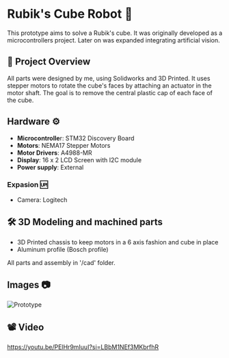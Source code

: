 # Rubik's Cube Robot :robot: 

This prototype aims to solve a Rubik's cube. It was originally developed as a microcontrollers project. Later on was expanded integrating artificial vision.

## :brain: Project Overview 

All parts were designed by me, using Solidworks and 3D Printed. It uses stepper motors to rotate the cube's faces by attaching an actuator in the motor shaft. The goal is to remove the central plastic cap of each face of the cube.


## Hardware :gear:
- **Microcontrolle**r: STM32 Discovery Board
- **Motors**: NEMA17 Stepper Motors
- **Motor Drivers**: A4988-MR
- **Display**: 16 x 2 LCD Screen with I2C module
- **Power supply**: External

### Expasion :up:
- Camera: Logitech

## :hammer_and_wrench: 3D Modeling and machined parts
- 3D Printed chassis to keep motors in a 6 axis fashion and cube in place
- Aluminum profile (Bosch profile)

All parts and assembly in '/cad' folder.

## Images :camera:
![Prototype](images/prototype.jpeg)

## :film_projector: Video
https://youtu.be/PElHr9mIuuI?si=LBbM1NEf3MKbrfhR
